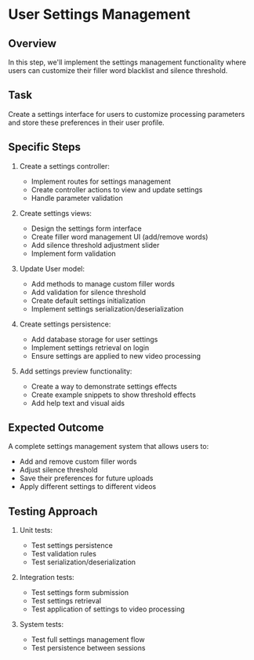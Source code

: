 # User Settings Management

## Overview
In this step, we'll implement the settings management functionality where users can customize their filler word blacklist and silence threshold.

## Task
Create a settings interface for users to customize processing parameters and store these preferences in their user profile.

## Specific Steps

1. Create a settings controller:
   - Implement routes for settings management
   - Create controller actions to view and update settings
   - Handle parameter validation

2. Create settings views:
   - Design the settings form interface
   - Create filler word management UI (add/remove words)
   - Add silence threshold adjustment slider
   - Implement form validation

3. Update User model:
   - Add methods to manage custom filler words
   - Add validation for silence threshold
   - Create default settings initialization
   - Implement settings serialization/deserialization

4. Create settings persistence:
   - Add database storage for user settings
   - Implement settings retrieval on login
   - Ensure settings are applied to new video processing

5. Add settings preview functionality:
   - Create a way to demonstrate settings effects
   - Create example snippets to show threshold effects
   - Add help text and visual aids

## Expected Outcome
A complete settings management system that allows users to:
- Add and remove custom filler words
- Adjust silence threshold
- Save their preferences for future uploads
- Apply different settings to different videos

## Testing Approach
1. Unit tests:
   - Test settings persistence
   - Test validation rules
   - Test serialization/deserialization

2. Integration tests:
   - Test settings form submission
   - Test settings retrieval
   - Test application of settings to video processing

3. System tests:
   - Test full settings management flow
   - Test persistence between sessions 